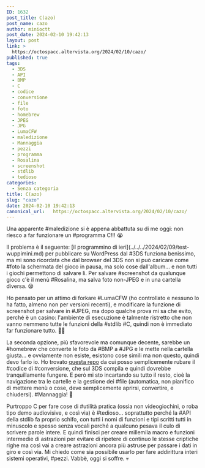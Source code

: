 ```yaml
---
ID: 1632
post_title: C(azo)
post_name: cazo
author: minioctt
post_date: 2024-02-10 19:42:13
layout: post
link: >
  https://octospacc.altervista.org/2024/02/10/cazo/
published: true
tags:
  - 3DS
  - API
  - BMP
  - C
  - codice
  - conversione
  - file
  - foto
  - homebrew
  - JPEG
  - JPG
  - LumaCFW
  - maledizione
  - Mannaggia
  - pezzi
  - programma
  - Rosalina
  - screenshot
  - stdlib
  - tedioso
categories:
  - Senza categoria
title: C(azo)
slug: "cazo"
date: 2024-02-10 19:42:13
canonical_url:   https://octospacc.altervista.org/2024/02/10/cazo/
---
```

<!-- wp:paragraph -->
<p markdown="1">Una apparente #maledizione si è appena abbattuta su di me oggi: non riesco a far funzionare un #programma C!!! 😭️</p>
<!-- /wp:paragraph -->

<!-- wp:paragraph -->
<p markdown="1">Il problema è il seguente: [il programmino di ieri](../../../2024/02/09/test-wuppimini.md) per pubblicare su WordPress dal #3DS funziona benissimo, ma mi sono ricordata che dal browser del 3DS non si può caricare come #foto la schermata del gioco in pausa, ma solo cose dall'album... e non tutti i giochi permettono di salvare lì. Per salvare #screenshot da qualunque gioco c'è il menù #Rosalina, ma salva foto non-JPEG e in una cartella diversa. 😪️</p>
<!-- /wp:paragraph -->

<!-- wp:paragraph -->
<p markdown="1">Ho pensato per un attimo di forkare #LumaCFW (ho controllato e nessuno lo ha fatto, almeno non per versioni recenti), e modificare la funzione di screenshot per salvare in #JPEG, ma dopo qualche prova mi sa che evito, perché è un casino: l'ambiente di esecuzione è talmente ristretto che non vanno nemmeno tutte le funzioni della #stdlib #C, quindi non è immediato far funzionare tutto. 😮‍💨️</p>
<!-- /wp:paragraph -->

<!-- wp:paragraph -->
<p markdown="1">La seconda opzione, più sfavorevole ma comunque decente, sarebbe un #homebrew che converte le foto da #BMP a #JPG e le mette nella cartella giusta... e ovviamente non esiste, esistono cose simili ma non questo, quindi devo farlo io. Ho trovato <a href="https://github.com/stalow/Bmp-to-Jpeg">questa repo</a> da cui posso semplicemente rubare il #codice di #conversione, che sul 3DS compila e quindi dovrebbe tranquillamente fungere. E però mi sto incartando su tutto il resto, cioè la navigazione tra le cartelle e la gestione dei #file (automatica, non pianifico di mettere menù o cose, deve semplicemente aprirsi, convertire, e chiudersi). #Mannaggia! 🤢️</p>
<!-- /wp:paragraph -->

<!-- wp:paragraph -->
<p markdown="1">Purtroppo C per fare cose di #utilità pratica (ossia non videogiochini, o roba tipo demo audiovisive, e così via) è #tedioso... soprattutto perché la #API della stdlib fa proprio schifo, con tutti i nomi di funzioni e tipi scritti tutti in minuscolo e spesso senza vocali perché a qualcuno pesava il culo di scrivere parole intere. E quindi finisci per creare millemila macro e funzioni intermedie di astrazioni per evitare di ripetere di continuo le stesse criptiche righe ma così vai a creare astrazioni ancora più astruse per passare i dati in giro e così via. Mi chiedo come sia possibile usarlo per fare addirittura interi sistemi operativi, #pezzi. Vabbè, oggi si soffre. 💀️</p>
<!-- /wp:paragraph -->